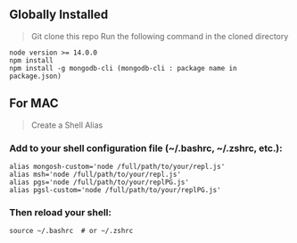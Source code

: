 ## Globally Installed
> Git clone this repo
> Run the following command in the cloned directory

```
node version >= 14.0.0
npm install
npm install -g mongodb-cli (mongodb-cli : package name in package.json)
```

## For MAC
> Create a Shell Alias
### Add to your shell configuration file (~/.bashrc, ~/.zshrc, etc.):
```
alias mongosh-custom='node /full/path/to/your/repl.js'
alias msh='node /full/path/to/your/repl.js'
alias pgs='node /full/path/to/your/replPG.js'
alias pgsl-custom='node /full/path/to/your/replPG.js'
```
### Then reload your shell:
```
source ~/.bashrc  # or ~/.zshrc
```